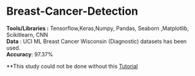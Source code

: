 # Breast-Cancer-Detection
**Tools/Libraries :** Tensorflow,Keras,Numpy, Pandas, Seaborn ,Matplotlib, Scikitlearn, CNN <br /> 
**Data** : UCI ML Breast Cancer Wisconsin (Diagnostic) datasets has been used.<br /> 
**Accuracy**: 97.37%

**This study could not be done without this [Tutorial](https://www.youtube.com/watch?v=Y6UDeGRyNZk&feature=youtu.be)

